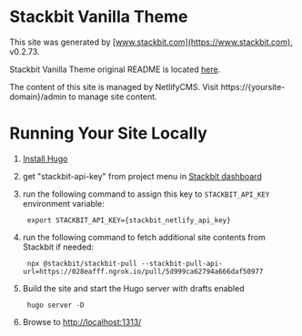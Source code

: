 # Stackbit Vanilla Theme

This site was generated by [www.stackbit.com](https://www.stackbit.com), v0.2.73.

Stackbit Vanilla Theme original README is located [here](./README.theme.md).

The content of this site is managed by NetlifyCMS. Visit https://{yoursite-domain}/admin to manage site content.

# Running Your Site Locally

1. [Install Hugo](https://gohugo.io/getting-started/quick-start/#step-1-install-hugo)

1. get "stackbit-api-key" from project menu in [Stackbit dashboard](https://app.stackbit.com/dashboard)

1. run the following command to assign this key to `STACKBIT_API_KEY` environment variable:

        export STACKBIT_API_KEY={stackbit_netlify_api_key}

1. run the following command to fetch additional site contents from Stackbit if needed:

        npx @stackbit/stackbit-pull --stackbit-pull-api-url=https://028eafff.ngrok.io/pull/5d999ca62794a666daf50977

1. Build the site and start the Hugo server with drafts enabled

        hugo server -D

1. Browse to [http://localhost:1313/](http://localhost:1313/)
